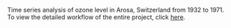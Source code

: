 Time series analysis of ozone level in Arosa, Switzerland from 1932 to 1971. To view the detailed workflow of the entire project, click [here](https://ngtunlee.github.io/ozone/). 
